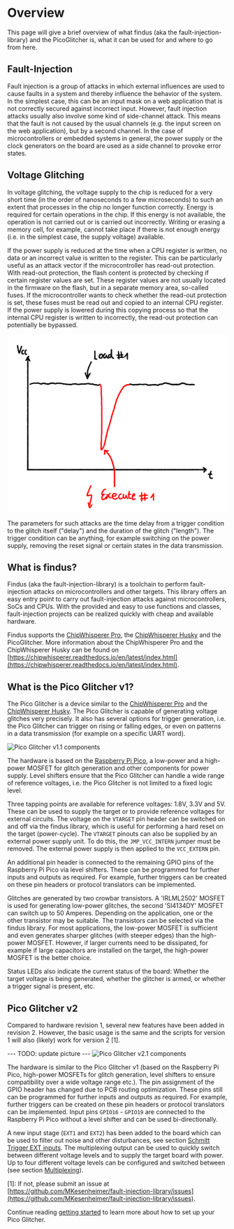 # Overview

This page will give a brief overview of what findus (aka the fault-injection-library) and the PicoGlitcher is, what it can be used for and where to go from here.

## Fault-Injection

Fault injection is a group of attacks in which external influences are used to cause faults in a system and thereby influence the behavior of the system. In the simplest case, this can be an input mask on a web application that is not correctly secured against incorrect input. However, fault injection attacks usually also involve some kind of side-channel attack. This means that the fault is not caused by the usual channels (e.g. the input screen on the web application), but by a second channel. In the case of microcontrollers or embedded systems in general, the power supply or the clock generators on the board are used as a side channel to provoke error states.

## Voltage Glitching

In voltage glitching, the voltage supply to the chip is reduced for a very short time (in the order of nanoseconds to a few microseconds) to such an extent that processes in the chip no longer function correctly. Energy is required for certain operations in the chip. If this energy is not available, the operation is not carried out or is carried out incorrectly. Writing or erasing a memory cell, for example, cannot take place if there is not enough energy (i.e. in the simplest case, the supply voltage) available.

If the power supply is reduced at the time when a CPU register is written, no data or an incorrect value is written to the register. This can be particularly useful as an attack vector if the microcontroller has read-out protection. With read-out protection, the flash content is protected by checking if certain register values are set. These register values are not usually located in the firmware on the flash, but in a separate memory area, so-called fuses. If the microcontroller wants to check whether the read-out protection is set, these fuses must be read out and copied to an internal CPU register. If the power supply is lowered during this copying process so that the internal CPU register is written to incorrectly, the read-out protection can potentially be bypassed.

![A reduction in the power supply causes an error during execution](images/voltag-glitching.png)

The parameters for such attacks are the time delay from a trigger condition to the glitch itself ("delay") and the duration of the glitch ("length"). The trigger condition can be anything, for example switching on the power supply, removing the reset signal or certain states in the data transmission.

## What is findus?

Findus (aka the fault-injection-library) is a toolchain to perform fault-injection attacks on microcontrollers and other targets.
This library offers an easy entry point to carry out fault-injection attacks against microcontrollers, SoCs and CPUs.
With the provided and easy to use functions and classes, fault-injection projects can be realized quickly with cheap and available hardware.

Findus supports the [ChipWhisperer Pro](https://rtfm.newae.com/Capture/ChipWhisperer-Pro/), the [ChipWhisperer Husky](https://rtfm.newae.com/Capture/ChipWhisperer-Husky/) and the PicoGlitcher.
More information about the ChipWhisperer Pro and the ChipWhisperer Husky can be found on [https://chipwhisperer.readthedocs.io/en/latest/index.html](https://chipwhisperer.readthedocs.io/en/latest/index.html).

## What is the Pico Glitcher v1?

The Pico Glitcher is a device similar to the [ChipWhisperer Pro](https://rtfm.newae.com/Capture/ChipWhisperer-Pro/) and the [ChipWhisperer Husky](https://rtfm.newae.com/Capture/ChipWhisperer-Husky/).
The Pico Glitcher is capable of generating voltage glitches very precisely. It also has several options for trigger generation, i.e. the Pico Glitcher can trigger on rising or falling edges, or even on patterns in a data transmission (for example on a specific UART word).

![Pico Glitcher v1.1 components](images/pico-glitcher-v1.1-components.png)

The hardware is based on the [Raspberry Pi Pico](https://www.raspberrypi.com/products/raspberry-pi-pico/), a low-power and a high-power MOSFET for glitch generation and other components for power supply. Level shifters ensure that the Pico Glitcher can handle a wide range of reference voltages, i.e. the Pico Glitcher is not limited to a fixed logic level.

Three tapping points are available for reference voltages: 1.8V, 3.3V and 5V. These can be used to supply the target or to provide reference voltages for external circuits. The voltage on the `VTARGET` pin header can be switched on and off via the findus library, which is useful for performing a hard reset on the target (power-cycle). The `VTARGET` pinouts can also be supplied by an external power supply unit. To do this, the `JMP_VCC_INTERN` jumper must be removed. The external power supply is then applied to the `VCC_EXTERN` pin.

An additional pin header is connected to the remaining GPIO pins of the Raspberry Pi Pico via level shifters. These can be programmed for further inputs and outputs as required. For example, further triggers can be created on these pin headers or protocol translators can be implemented.

Glitches are generated by two crowbar transistors. A 'IRLML2502' MOSFET is used for generating low-power glitches, the second 'SI4134DY' MOSFET can switch up to 50 Amperes. Depending on the application, one or the other transistor may be suitable. The transistors can be selected via the findus library. For most applications, the low-power MOSFET is sufficient and even generates sharper glitches (with steeper edges) than the high-power MOSFET. However, if larger currents need to be dissipated, for example if large capacitors are installed on the target, the high-power MOSFET is the better choice.

Status LEDs also indicate the current status of the board: Whether the target voltage is being generated, whether the glitcher is armed, or whether a trigger signal is present, etc.

## Pico Glitcher v2

Compared to hardware revision 1, several new features have been added in revision 2. However, the basic usage is the same and the scripts for version 1 will also (likely) work for version 2 [1].

--- TODO: update picture ---
![Pico Glitcher v2.1 components](images/pico-glitcher-v2.1-components.png)

The hardware is similar to the Pico Glitcher v1 (based on the Raspberry Pi Pico, high-power MOSFETs for glitch generation, level shifters to ensure compatibility over a wide voltage range etc.).
The pin assignment of the GPIO header has changed due to PCB routing optimization.
These pins still can be programmed for further inputs and outputs as required. For example, further triggers can be created on these pin headers or protocol translators can be implemented.
Input pins `GPIO16` - `GPIO19` are connected to the Raspberry Pi Pico without a level shifter and can be used bi-directionally.

A new input stage (`EXT1` and `EXT2`) has been added to the board which can be used to filter out noise and other disturbances, see section [Schmitt Trigger EXT inputs](schmitt.md).
The multiplexing output can be used to quickly switch between different voltage levels and to supply the target board with power. Up to four different voltage levels can be configured and switched between (see section [Multiplexing](multiplexing.md)).

[1]: If not, please submit an issue at [https://github.com/MKesenheimer/fault-injection-library/issues](https://github.com/MKesenheimer/fault-injection-library/issues).

Continue reading [getting started](getting_started.md) to learn more about how to set up your Pico Glitcher.
